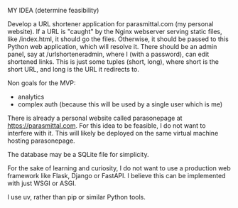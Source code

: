 MY IDEA (determine feasibility)

Develop a URL shortener application for parasmittal.com (my personal website).
If a URL is "caught" by the Nginx webserver serving static files, like /index.html, it should go the files.
Otherwise, it should be passed to this Python web application, which will resolve it.
There should be an admin panel, say at /urlshorteneradmin, where I (with a password), can edit shortened links.
This is just some tuples (short, long), where short is the short URL, and long is the URL it redirects to.

Non goals for the MVP:
- analytics
- complex auth (because this will be used by a single user which is me)

There is already a personal website called parasonepage at https://parasmittal.com. For this idea to be feasible, I do not want to interfere with it.
This will likely be deployed on the same virtual machine hosting parasonepage.

The database may be a SQLite file for simplicity.

For the sake of learning and curiosity, I do not want to use a production web framework like Flask, Django or FastAPI.
I believe this can be implemented with just WSGI or ASGI.

I use uv, rather than pip or similar Python tools.
